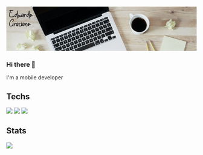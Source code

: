 
![Header](https://github.com/gedu/gedu/blob/main/images/git_header.jpg "Header")
### Hi there 👋
I'm a mobile developer

## Techs

![](https://img.shields.io/badge/Android-Kotlin%2FJava-green)
![](https://img.shields.io/badge/Flutter-Dart%20-blue)
![](https://img.shields.io/badge/React--Native-JS%20-yellow)

## Stats

<a href="https://github.com/gedu/gedu">
  <img align="center" src="https://github-readme-stats.vercel.app/api/top-langs/?username=gedu&hide=html,text&title_color=ffffff&text_color=c9cacc&icon_color=2bbc8a&bg_color=1d1f21&langs_count=5" />
</a>

<!--
**gedu/gedu** is a ✨ _special_ ✨ repository because its `README.md` (this file) appears on your GitHub profile.

Here are some ideas to get you started:

- 🔭 I’m currently working on ...
- 🌱 I’m currently learning ...
- 👯 I’m looking to collaborate on ...
- 🤔 I’m looking for help with ...
- 💬 Ask me about ...
- 📫 How to reach me: ...
- 😄 Pronouns: ...
- ⚡ Fun fact: ...
-->
